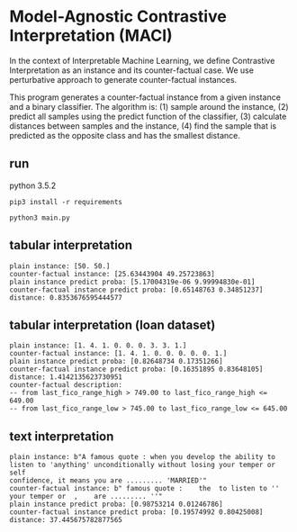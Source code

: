 # Model-Agnostic Contrastive Interpretation (MACI)

In the context of Interpretable Machine Learning, we define Contrastive Interpretation as an instance and its counter-factual case. We use perturbative approach to generate counter-factual instances.

This program generates a counter-factual instance from a given instance and a binary classifier. The algorithm is: (1) sample around the instance, (2) predict all samples using the predict function of the classifier, (3) calculate distances between samples and the instance, (4) find the sample that is predicted as the opposite class and has the smallest distance.

## run

python 3.5.2

```pip3 install -r requirements```

```python3 main.py```

## tabular interpretation

```
plain instance: [50. 50.]
counter-factual instance: [25.63443904 49.25723863]
plain instance predict proba: [5.17004319e-06 9.99994830e-01]
counter-factual instance predict proba: [0.65148763 0.34851237]
distance: 0.8353676595444577
```

## tabular interpretation (loan dataset)

```
plain instance: [1. 4. 1. 0. 0. 0. 3. 3. 1.]
counter-factual instance: [1. 4. 1. 0. 0. 0. 0. 0. 1.]
plain instance predict proba: [0.82648734 0.17351266]
counter-factual instance predict proba: [0.16351895 0.83648105]
distance: 1.4142135623730951
counter-factual description:
-- from last_fico_range_high > 749.00 to last_fico_range_high <= 649.00
-- from last_fico_range_low > 745.00 to last_fico_range_low <= 645.00
```

## text interpretation

```
plain instance: b"A famous quote : when you develop the ability to listen to 'anything' unconditionally without losing your temper or self
confidence, it means you are ......... 'MARRIED'"
counter-factual instance: b" famous quote :    the  to listen to ''    your temper or  ,    are ......... ''"
plain instance predict proba: [0.98753214 0.01246786]
counter-factual instance predict proba: [0.19574992 0.80425008]
distance: 37.445675782877565
```